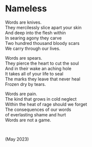 # Nameless

Words are knives.  
They mercilessly slice apart your skin  
And deep into the flesh within  
In searing agony they carve  
Two hundred thousand bloody scars  
We carry through our lives.  

Words are spears.  
They pierce the heart to cut the soul  
And in their wake an aching hole  
It takes all of your life to seal  
The marks they leave that never heal  
Frozen dry by tears.  

Words are pain.  
The kind that grows in cold neglect  
Within the heat of rage should we forget  
The consequences of our words  
of everlasting shame and hurt  
Words are not a game.  


<br>


(May 2023)
